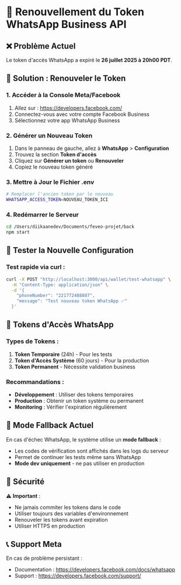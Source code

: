 # 🔑 Renouvellement du Token WhatsApp Business API

## ❌ Problème Actuel
Le token d'accès WhatsApp a expiré le **26 juillet 2025 à 20h00 PDT**.

## 🔧 Solution : Renouveler le Token

### 1. Accéder à la Console Meta/Facebook
1. Allez sur : https://developers.facebook.com/
2. Connectez-vous avec votre compte Facebook Business
3. Sélectionnez votre app WhatsApp Business

### 2. Générer un Nouveau Token
1. Dans le panneau de gauche, allez à **WhatsApp** > **Configuration**
2. Trouvez la section **Token d'accès**
3. Cliquez sur **Générer un token** ou **Renouveler**
4. Copiez le nouveau token généré

### 3. Mettre à Jour le Fichier .env
```bash
# Remplacer l'ancien token par le nouveau
WHATSAPP_ACCESS_TOKEN=NOUVEAU_TOKEN_ICI
```

### 4. Redémarrer le Serveur
```bash
cd /Users/diikaanedev/Documents/feveo-projet/back
npm start
```

## 🧪 Tester la Nouvelle Configuration

### Test rapide via curl :
```bash
curl -X POST "http://localhost:3000/api/wallet/test-whatsapp" \
  -H "Content-Type: application/json" \
  -d '{
    "phoneNumber": "221772488807",
    "message": "Test nouveau token WhatsApp ✅"
  }'
```

## 📱 Tokens d'Accès WhatsApp

### Types de Tokens :
1. **Token Temporaire** (24h) - Pour les tests
2. **Token d'Accès Système** (60 jours) - Pour la production
3. **Token Permanent** - Nécessite validation business

### Recommandations :
- **Développement** : Utiliser des tokens temporaires
- **Production** : Obtenir un token système ou permanent
- **Monitoring** : Vérifier l'expiration régulièrement

## 🔄 Mode Fallback Actuel

En cas d'échec WhatsApp, le système utilise un **mode fallback** :
- Les codes de vérification sont affichés dans les logs du serveur
- Permet de continuer les tests même sans WhatsApp
- **Mode dev uniquement** - ne pas utiliser en production

## 🚨 Sécurité

⚠️ **Important** :
- Ne jamais commiter les tokens dans le code
- Utiliser toujours des variables d'environnement
- Renouveler les tokens avant expiration
- Utiliser HTTPS en production

## 📞 Support Meta

En cas de problème persistant :
- Documentation : https://developers.facebook.com/docs/whatsapp
- Support : https://developers.facebook.com/support/
